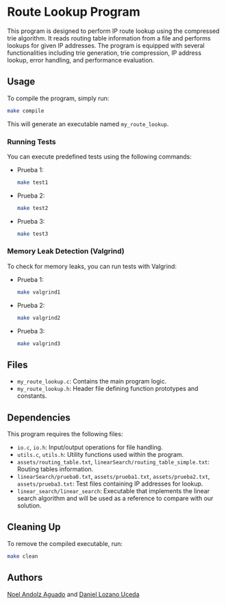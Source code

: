 # Route Lookup Program

This program is designed to perform IP route lookup using the compressed trie algorithm. It reads routing table information from a file and performs lookups for given IP addresses. The program is equipped with several functionalities including trie generation, trie compression, IP address lookup, error handling, and performance evaluation.

## Usage

To compile the program, simply run:

```bash
make compile
```

This will generate an executable named `my_route_lookup`.

### Running Tests

You can execute predefined tests using the following commands:

- Prueba 1:
  ```bash
  make test1
  ```
- Prueba 2:
  ```bash
  make test2
  ```
- Prueba 3:
  ```bash
  make test3
  ```

### Memory Leak Detection (Valgrind)

To check for memory leaks, you can run tests with Valgrind:

- Prueba 1:
  ```bash
  make valgrind1
  ```
- Prueba 2:
  ```bash
  make valgrind2
  ```
- Prueba 3:
  ```bash
  make valgrind3
  ```

## Files

- `my_route_lookup.c`: Contains the main program logic.
- `my_route_lookup.h`: Header file defining function prototypes and constants.

## Dependencies

This program requires the following files:

- `io.c`, `io.h`: Input/output operations for file handling.
- `utils.c`, `utils.h`: Utility functions used within the program.
- `assets/routing_table.txt`, `linearSearch/routing_table_simple.txt`: Routing tables information.
- `linearSearch/prueba0.txt`, `assets/prueba1.txt`, `assets/prueba2.txt`, `assets/prueba3.txt`: Test files containing IP addresses for lookup.
- `linear_search/linear_search`: Executable that implements the linear search algorithm and will be used as a reference to
compare with our solution.


## Cleaning Up

To remove the compiled executable, run:

```bash
make clean
```

## Authors

[Noel Andolz Aguado](https://github.com/nooelanag) and [Daniel Lozano Uceda](https://github.com/DanielVegetto)
